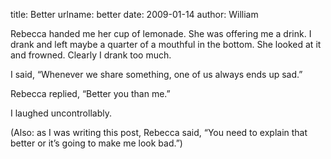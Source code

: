 title: Better
urlname: better
date: 2009-01-14
author: William

Rebecca handed me her cup of lemonade. She was offering me a drink. I drank and
left maybe a quarter of a mouthful in the bottom. She looked at it and frowned.
Clearly I drank too much.

I said, &ldquo;Whenever we share something, one of us always ends up sad.&rdquo;

Rebecca replied, &ldquo;Better you than me.&rdquo;

I laughed uncontrollably.

(Also: as I was writing this post, Rebecca said, &ldquo;You need to explain that
better or it&#x02bc;s going to make me look bad.&rdquo;)

